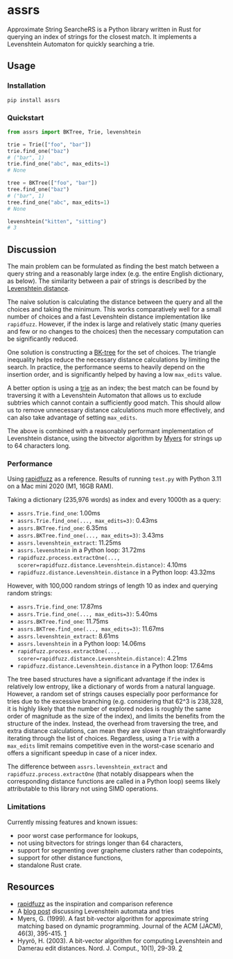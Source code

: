 # assrs

Approximate String SearcheRS is a Python library written in Rust for querying
an index of strings for the closest match. It implements a Levenshtein Automaton
for quickly searching a trie.

## Usage

### Installation

```
pip install assrs
```

### Quickstart

```python
from assrs import BKTree, Trie, levenshtein

trie = Trie(["foo", "bar"])
trie.find_one("baz")
# ("bar", 1)
trie.find_one("abc", max_edits=1)
# None

tree = BKTree(["foo", "bar"])
tree.find_one("baz")
# ("bar", 1)
tree.find_one("abc", max_edits=1)
# None

levenshtein("kitten", "sitting")
# 3
```

## Discussion

The main problem can be formulated as finding the best match between a query
string and a reasonably large index (e.g. the entire English dictionary, as
below). The similarity between a pair of strings is described by the
[Levenshtein distance](https://en.wikipedia.org/wiki/Levenshtein_distance).

The naive solution is calculating the distance between the query and all the
choices and taking the minimum. This works comparatively well for a small
number of choices and a fast Levenshtein distance implementation like
`rapidfuzz`. However, if the index is large and relatively static (many queries
and few or no changes to the choices) then the necessary computation can be
significantly reduced.

One solution is constructing a [BK-tree](https://en.wikipedia.org/wiki/BK-tree)
for the set of choices. The triangle inequality helps reduce the necessary
distance calculations by limiting the search. In practice, the performance
seems to heavily depend on the insertion order, and is significantly helped by
having a low `max_edits` value.

A better option is using a [trie](https://en.wikipedia.org/wiki/Trie) as an
index; the best match can be found by traversing it with a Levenshtein
Automaton that allows us to exclude subtries which cannot contain a
sufficiently good match. This should allow us to remove unnecessary distance
calculations much more effectively, and can also take advantage of setting
`max_edits`.

The above is combined with a reasonably performant implementation of
Levenshtein distance, using the bitvector algorithm by [Myers][1] for strings
up to 64 characters long.

### Performance

Using [rapidfuzz][4] as a reference. Results of running `test.py` with Python
3.11 on a Mac mini 2020 (M1, 16GB RAM).

Taking a dictionary (235,976 words) as index and every 1000th as a query:
- `assrs.Trie.find_one`: 1.00ms
- `assrs.Trie.find_one(..., max_edits=3)`: 0.43ms
- `assrs.BKTree.find_one`: 6.35ms
- `assrs.BKTree.find_one(..., max_edits=3)`: 3.43ms
- `assrs.levenshtein_extract`: 11.25ms
- `assrs.levenshtein` in a Python loop: 31.72ms
- `rapidfuzz.process.extractOne(..., scorer=rapidfuzz.distance.Levenshtein.distance)`: 4.10ms
- `rapidfuzz.distance.Levenshtein.distance` in a Python loop: 43.32ms

However, with 100,000 random strings of length 10 as index and querying random strings:
- `assrs.Trie.find_one`: 17.87ms
- `assrs.Trie.find_one(..., max_edits=3)`: 5.40ms
- `assrs.BKTree.find_one`: 11.75ms
- `assrs.BKTree.find_one(..., max_edits=3)`: 11.67ms
- `assrs.levenshtein_extract`: 8.61ms
- `assrs.levenshtein` in a Python loop: 14.06ms
- `rapidfuzz.process.extractOne(..., scorer=rapidfuzz.distance.Levenshtein.distance)`: 4.21ms
- `rapidfuzz.distance.Levenshtein.distance` in a Python loop: 17.64ms

The tree based structures have a significant advantage if the index is
relatively low entropy, like a dictionary of words from a natural language.
However, a random set of strings causes especially poor performance for tries
due to the excessive branching (e.g. considering that 62^3 is 238,328, it is
highly likely that the number of explored nodes is roughly the same order of
magnitude as the size of the index), and limits the benefits from the structure
of the index. Instead, the overhead from traversing the tree, and extra
distance calculations, can mean they are slower than straightforwardly
iterating through the list of choices. Regardless, using a `Trie` with a
`max_edits` limit remains competitive even in the worst-case scenario and
offers a significant speedup in case of a nicer index.

The difference between `assrs.levenshtein_extract` and
`rapidfuzz.process.extractOne` (that notably disappears when the corresponding
distance functions are called in a Python loop) seems likely attributable to
this library not using SIMD operations.

### Limitations

Currently missing features and known issues:
- poor worst case performance for lookups,
- not using bitvectors for strings longer than 64 characters,
- support for segmenting over grapheme clusters rather than codepoints,
- support for other distance functions,
- standalone Rust crate.

## Resources

- [rapidfuzz][4] as the inspiration and comparison reference
- A [blog post][2] discussing Levenshtein automata and tries
- Myers, G. (1999). A fast bit-vector algorithm for approximate string matching
  based on dynamic programming. Journal of the ACM (JACM), 46(3), 395-415.
  [1][1]
- Hyyrö, H. (2003). A bit-vector algorithm for computing Levenshtein and
  Damerau edit distances. Nord. J. Comput., 10(1), 29-39. [2][2]

[1]: https://dl.acm.org/doi/pdf/10.1145/316542.316550
[2]: https://www.academia.edu/download/39402556/psc02.pdf
[3]: https://julesjacobs.com/2015/06/17/disqus-levenshtein-simple-and-fast.html
[4]: https://github.com/maxbachmann/RapidFuzz
